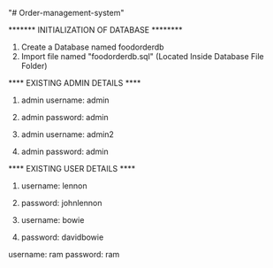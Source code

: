 "# Order-management-system" 

******* INITIALIZATION OF DATABASE ********

1. Create a Database named foodorderdb
2. Import file named "foodorderdb.sql" (Located Inside Database File Folder)

**** EXISTING ADMIN DETAILS ****
  1. admin username: admin
  1. admin password: admin
  
  2. admin username: admin2
  2. admin password: admin
  
  
 **** EXISTING USER DETAILS ****
  1. username: lennon
  1. password: johnlennon
  
  2. username: bowie
  2. password: davidbowie
  
  username: ram
  password: ram
